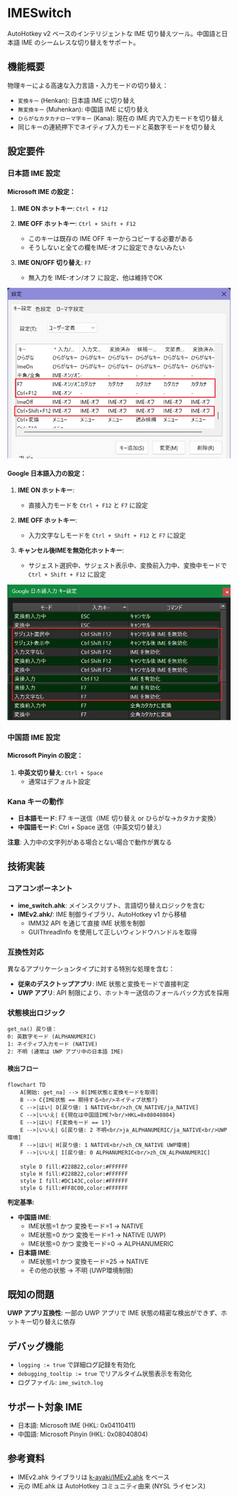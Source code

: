 # IMESwitch

AutoHotkey v2 ベースのインテリジェントな IME 切り替えツール。中国語と日本語 IME のシームレスな切り替えをサポート。

## 機能概要

物理キーによる高速な入力言語・入力モードの切り替え：
- `変換キー` (Henkan): 日本語 IME に切り替え
- `無変換キー` (Muhenkan): 中国語 IME に切り替え
- `ひらがなカタカナローマ字キー` (Kana): 現在の IME 内で入力モードを切り替え
- 同じキーの連続押下でネイティブ入力モードと英数字モードを切り替え

## 設定要件

### 日本語 IME 設定

#### Microsoft IME の設定：

1. **IME ON ホットキー**: `Ctrl + F12`

2. **IME OFF ホットキー**: `Ctrl + Shift + F12`  
    - このキーは既存の IME OFF キーからコピーする必要がある
    - そうしないと全ての欄をIME-オフに設定できないみたい

3. **IME ON/OFF 切り替え**: `F7`
    - 無入力を IME-オン/オフ に設定、他は維持でOK

![alt text](img/image-1.png)

#### Google 日本語入力の設定：

1. **IME ON ホットキー**: 
    - 直接入力モードを `Ctrl + F12` と `F7` に設定

2. **IME OFF ホットキー**:
    - 入力文字なしモードを `Ctrl + Shift + F12`  と `F7` に設定

3. **キャンセル後IMEを無効化ホットキー**: 
    - サジェスト選択中、サジェスト表示中、変換前入力中、変換中モードで `Ctrl + Shift + F12`  に設定
  
![alt text](img/image-2.png)


### 中国語 IME 設定

#### Microsoft Pinyin の設定：

1. **中英文切り替え**: `Ctrl + Space`
    - 通常はデフォルト設定

### Kana キーの動作

- **日本語モード**: F7 キー送信（IME 切り替え or ひらがな→カタカナ変換）
- **中国語モード**: Ctrl + Space 送信（中英文切り替え）

**注意**: 入力中の文字列がある場合とない場合で動作が異なる

## 技術実装

### コアコンポーネント

- **ime_switch.ahk**: メインスクリプト、言語切り替えロジックを含む
- **IMEv2.ahk/**: IME 制御ライブラリ、AutoHotkey v1 から移植
  - IMM32 API を通じて直接 IME 状態を制御
  - GUIThreadInfo を使用して正しいウィンドウハンドルを取得

### 互換性対応

異なるアプリケーションタイプに対する特別な処理を含む：
- **従来のデスクトップアプリ**: IME 状態と変換モードで直接判定
- **UWP アプリ**: API 制限により、ホットキー送信のフォールバック方式を採用

### 状態検出ロジック

```
get_na() 戻り値：
0: 英数字モード (ALPHANUMERIC)  
1: ネイティブ入力モード (NATIVE)
2: 不明 (通常は UWP アプリ中の日本語 IME)
```

#### 検出フロー

```mermaid
flowchart TD
    A[開始: get_na] --> B[IME状態と変換モードを取得]
    B --> C{IME状態 == 期待する<br/>ネイティブ状態?}
    C -->|はい| D[戻り値: 1 NATIVE<br/>zh_CN_NATIVE/ja_NATIVE]
    C -->|いいえ| E{現在は中国語IME?<br/>HKL=0x08040804}
    E -->|はい| F{変換モード == 1?}
    E -->|いいえ| G[戻り値: 2 不明<br/>ja_ALPHANUMERIC/ja_NATIVE<br/>UWP環境]
    F -->|はい| H[戻り値: 1 NATIVE<br/>zh_CN_NATIVE UWP環境]
    F -->|いいえ| I[戻り値: 0 ALPHANUMERIC<br/>zh_CN_ALPHANUMERIC]
    
    style D fill:#228B22,color:#FFFFFF
    style H fill:#228B22,color:#FFFFFF
    style I fill:#DC143C,color:#FFFFFF
    style G fill:#FF8C00,color:#FFFFFF
```

**判定基準:**
- **中国語 IME**: 
  - IME状態=1 かつ 変換モード=1 → NATIVE
  - IME状態=0 かつ 変換モード=1 → NATIVE (UWP)
  - IME状態=0 かつ 変換モード=0 → ALPHANUMERIC
- **日本語 IME**: 
  - IME状態=1 かつ 変換モード=25 → NATIVE
  - その他の状態 → 不明 (UWP環境制限)

## 既知の問題

**UWP アプリ互換性**: 一部の UWP アプリで IME 状態の精密な検出ができず、ホットキー切り替えに依存

## デバッグ機能

- `logging := true` で詳細ログ記録を有効化
- `debugging_tooltip := true` でリアルタイム状態表示を有効化
- ログファイル: `ime_switch.log`

## サポート対象 IME

- 日本語: Microsoft IME (HKL: 0x04110411)
- 中国語: Microsoft Pinyin (HKL: 0x08040804)

## 参考資料

- IMEv2.ahk ライブラリは [k-ayaki/IMEv2.ahk](https://github.com/k-ayaki/IMEv2.ahk) をベース
- 元の IME.ahk は AutoHotkey コミュニティ由来 (NYSL ライセンス)
